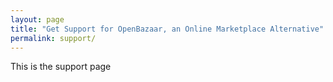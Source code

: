 ```yaml
---
layout: page
title: "Get Support for OpenBazaar, an Online Marketplace Alternative"
permalink: support/
---
```


This is the support page